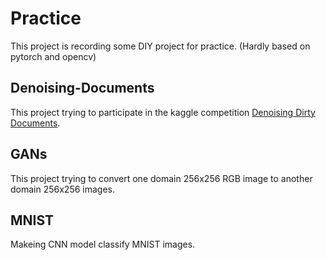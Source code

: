 # Practice

This project is recording some DIY project for practice. (Hardly based on pytorch and opencv)

## Denoising-Documents

This project trying to participate in the kaggle competition [Denoising Dirty Documents](https://www.kaggle.com/c/denoising-dirty-documents/overview).

## GANs

This project trying to convert one domain 256x256 RGB image to another domain 256x256 images.

## MNIST

Makeing CNN model classify MNIST images.
